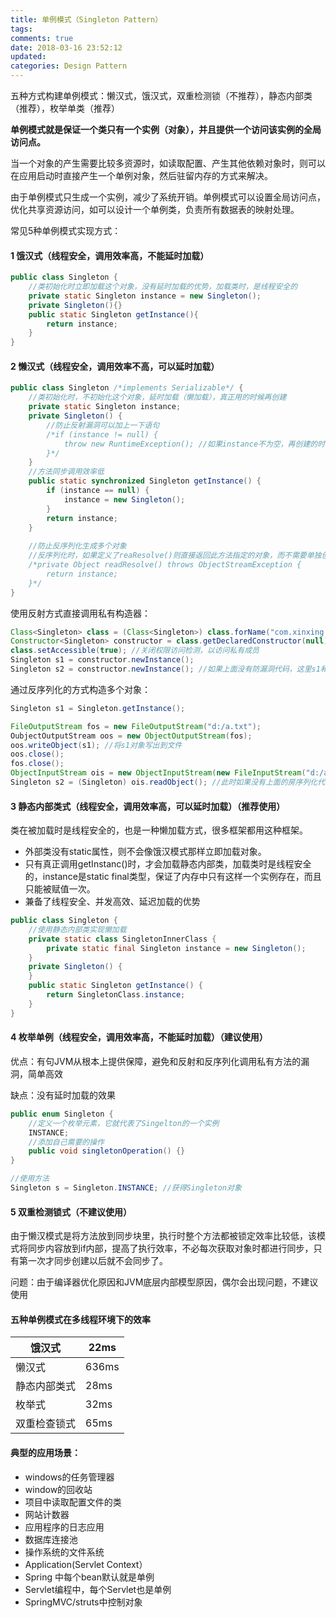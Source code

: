 ```yaml
---
title: 单例模式（Singleton Pattern）
tags:
comments: true
date: 2018-03-16 23:52:12
updated:
categories: Design Pattern
---
```


五种方式构建单例模式：懒汉式，饿汉式，双重检测锁（不推荐），静态内部类（推荐），枚举单类（推荐）

<!-- more -->

**单例模式就是保证一个类只有一个实例（对象），并且提供一个访问该实例的全局访问点。**

当一个对象的产生需要比较多资源时，如读取配置、产生其他依赖对象时，则可以在应用启动时直接产生一个单例对象，然后驻留内存的方式来解决。

由于单例模式只生成一个实例，减少了系统开销。单例模式可以设置全局访问点，优化共享资源访问，如可以设计一个单例类，负责所有数据表的映射处理。

常见5种单例模式实现方式：

#### 1 饿汉式（线程安全，调用效率高，不能延时加载）

```java
public class Singleton {
    //类初始化时立即加载这个对象，没有延时加载的优势，加载类时，是线程安全的
    private static Singleton instance = new Singleton();
    private Singleton(){}
    public static Singleton getInstance(){
        return instance;
    }
}
```



#### 2 懒汉式（线程安全，调用效率不高，可以延时加载）

```java
public class Singleton /*implements Serializable*/ {
    //类初始化时，不初始化这个对象，延时加载（懒加载），真正用的时候再创建
    private static Singleton instance;
    private Singleton() {
        //防止反射漏洞可以加上一下语句
        /*if (instance != null) {
            throw new RuntimeException(); //如果instance不为空，再创建的时候抛出异常
        }*/
    }
    //方法同步调用效率低
    public static synchronized Singleton getInstance() {
        if (instance == null) {
            instance = new Singleton();
        }
        return instance;
    }
    
    //防止反序列化生成多个对象
    //反序列化时，如果定义了reaResolve()则直接返回此方法指定的对象，而不需要单独创建新对象
    /*private Object readResolve() throws ObjectStreamException {
        return instance;
    }*/
}
```

使用反射方式直接调用私有构造器：

```java
Class<Singleton> class = (Class<Singleton>) class.forName("com.xinxing.Singleton");
Constructor<Singleton> constructor = class.getDeclaredConstructor(null);
class.setAccessible(true); //关闭权限访问检测，以访问私有成员
Singleton s1 = constructor.newInstance();
Singleton s2 = constructor.newInstance(); //如果上面没有防漏洞代码，这里s1和s2不相等
```

通过反序列化的方式构造多个对象：

```java
Singleton s1 = Singleton.getInstance();

FileOutputStream fos = new FileOutputStream("d:/a.txt");
OubjectOutputStream oos = new ObjectOutputStream(fos);
oos.writeObject(s1); //将s1对象写出到文件
oos.close();
fos.close();
ObjectInputStream ois = new ObjectInputStream(new FileInputStream("d:/a.txt"));
Singleton s2 = (Singleton) ois.readObject(); //此时如果没有上面的房序列化代码，这里的s1和s2不同
```



#### 3 静态内部类式（线程安全，调用效率高，可以延时加载）（推荐使用）

类在被加载时是线程安全的，也是一种懒加载方式，很多框架都用这种框架。

- 外部类没有static属性，则不会像饿汉模式那样立即加载对象。
- 只有真正调用getInstanc()时，才会加载静态内部类，加载类时是线程安全的，instance是static final类型，保证了内存中只有这样一个实例存在，而且只能被赋值一次。
- 兼备了线程安全、并发高效、延迟加载的优势

```java
public class Singleton {
    //使用静态内部类实现懒加载
    private static class SingletonInnerClass {
        private static final Singleton instance = new Singleton();
    }
    private Singleton() {
    }
    public static Singleton getInstance() {
        return SingletonClass.instance;
    }
}
```



#### 4 枚举单例（线程安全，调用效率高，不能延时加载）（建议使用）

优点：有句JVM从根本上提供保障，避免和反射和反序列化调用私有方法的漏洞，简单高效

缺点：没有延时加载的效果

```java
public enum Singleton {
    //定义一个枚举元素，它就代表了Singelton的一个实例
    INSTANCE;
    //添加自己需要的操作
    public void singletonOperation() {}
}

//使用方法
Singleton s = Singleton.INSTANCE; //获得Singleton对象
```



#### 5 双重检测锁式（不建议使用）

由于懒汉模式是将方法放到同步块里，执行时整个方法都被锁定效率比较低，该模式将同步内容放到if内部，提高了执行效率，不必每次获取对象时都进行同步，只有第一次才同步创建以后就不会同步了。

问题：由于编译器优化原因和JVM底层内部模型原因，偶尔会出现问题，不建议使用

#### 五种单例模式在多线程环境下的效率

| 饿汉式       | 22ms  |
| ------------ | ----- |
| 懒汉式       | 636ms |
| 静态内部类式 | 28ms  |
| 枚举式       | 32ms  |
| 双重检查锁式 | 65ms  |

#### 典型的应用场景：

- windows的任务管理器
- window的回收站
- 项目中读取配置文件的类
- 网站计数器
- 应用程序的日志应用
- 数据库连接池
- 操作系统的文件系统
- Application(Servlet Context）
- Spring 中每个bean默认就是单例
- Servlet编程中，每个Servlet也是单例
- SpringMVC/struts中控制对象